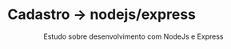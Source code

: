 # Cadastro -> nodejs/express
<p align="center">Estudo sobre desenvolvimento com NodeJs e Express</p>